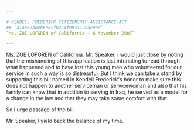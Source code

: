 ```yaml
---
---

# KENDELL FREDERICK CITIZENSHIP ASSISTANCE ACT
## `414e67b8eb6902f8274f993112eae9ed`
`Ms. ZOE LOFGREN of California — 6 November 2007`

---
```



Ms. ZOE LOFGREN of California. Mr. Speaker, I would just close by 
noting that the mishandling of this application is just infuriating to 
read through what happened and to have lost this young man who 
volunteered for our service in such a way is so distressful. But I 
think we can take a stand by supporting this bill named in Kendell 
Frederick's honor to make sure this does not happen to another 
serviceman or servicewoman and also that his family can know that in 
addition to serving in Iraq, he served as a model for a change in the 
law and that they may take some comfort with that.

So I urge passage of the bill.

Mr. Speaker, I yield back the balance of my time.
